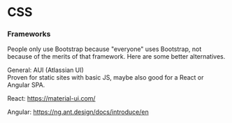 # CSS  
  
### Frameworks  
  
People only use Bootstrap because "everyone" uses Bootstrap, not because of the merits of that framework. Here are some better alternatives.  
  
General: AUI (Atlassian UI)  
Proven for static sites with basic JS, maybe also good for a React or Angular SPA.  
  
React: https://material-ui.com/​  
  
Angular: https://ng.ant.design/docs/introduce/en​